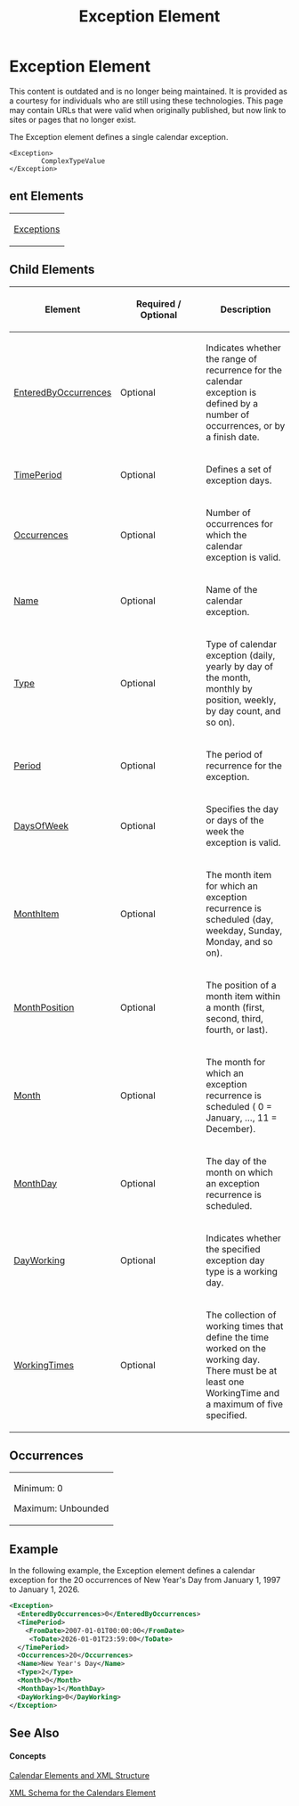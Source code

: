 ﻿---
title: Exception Element
TOCTitle: Exception Element
ms:assetid: 4918cdc1-9871-4124-8dba-6df6a7f49512
ms:mtpsurl: https://msdn.microsoft.com/en-us/library/Bb968492(v=office.12)
ms:contentKeyID: 13188184
ms.date: 05/05/2014
mtps_version: v=office.12
f1_keywords:
- Exception element
dev_langs:
- xml
---

# Exception Element

This content is outdated and is no longer being maintained. It is provided as a courtesy for individuals who are still using these technologies. This page may contain URLs that were valid when originally published, but now link to sites or pages that no longer exist.

The Exception element defines a single calendar exception.

    <Exception>
            ComplexTypeValue
    </Exception>

## ent Elements

<table>
<colgroup>
<col style="width: 100%" />
</colgroup>
<tbody>
<tr class="odd">
<td><p><a href="bb968618(v=office.12).md">Exceptions</a></p></td>
</tr>
</tbody>
</table>

## Child Elements

<table>
<colgroup>
<col style="width: 33%" />
<col style="width: 33%" />
<col style="width: 33%" />
</colgroup>
<thead>
<tr class="header">
<th><p>Element</p></th>
<th><p>Required / Optional</p></th>
<th><p>Description</p></th>
</tr>
</thead>
<tbody>
<tr class="odd">
<td><p><a href="bb968564(v=office.12).md">EnteredByOccurrences</a></p></td>
<td><p>Optional</p></td>
<td><p>Indicates whether the range of recurrence for the calendar exception is defined by a number of occurrences, or by a finish date.</p></td>
</tr>
<tr class="even">
<td><p><a href="bb968661(v=office.12).md">TimePeriod</a></p></td>
<td><p>Optional</p></td>
<td><p>Defines a set of exception days.</p></td>
</tr>
<tr class="odd">
<td><p><a href="bb968710(v=office.12).md">Occurrences</a></p></td>
<td><p>Optional</p></td>
<td><p>Number of occurrences for which the calendar exception is valid.</p></td>
</tr>
<tr class="even">
<td><p><a href="bb968600(v=office.12).md">Name</a></p></td>
<td><p>Optional</p></td>
<td><p>Name of the calendar exception.</p></td>
</tr>
<tr class="odd">
<td><p><a href="https://msdn.microsoft.com/en-us/library/office%7cps12con%7c%7e%5chtml%5cdc9db984-4269-46c4-a911-cba802cb3d0a.htm(v=office.12)">Type</a></p></td>
<td><p>Optional</p></td>
<td><p>Type of calendar exception (daily, yearly by day of the month, monthly by position, weekly, by day count, and so on).</p></td>
</tr>
<tr class="even">
<td><p><a href="bb968554(v=office.12).md">Period</a></p></td>
<td><p>Optional</p></td>
<td><p>The period of recurrence for the exception.</p></td>
</tr>
<tr class="odd">
<td><p><a href="bb968569(v=office.12).md">DaysOfWeek</a></p></td>
<td><p>Optional</p></td>
<td><p>Specifies the day or days of the week the exception is valid.</p></td>
</tr>
<tr class="even">
<td><p><a href="bb968560(v=office.12).md">MonthItem</a></p></td>
<td><p>Optional</p></td>
<td><p>The month item for which an exception recurrence is scheduled (day, weekday, Sunday, Monday, and so on).</p></td>
</tr>
<tr class="odd">
<td><p><a href="bb968624(v=office.12).md">MonthPosition</a></p></td>
<td><p>Optional</p></td>
<td><p>The position of a month item within a month (first, second, third, fourth, or last).</p></td>
</tr>
<tr class="even">
<td><p><a href="bb968450(v=office.12).md">Month</a></p></td>
<td><p>Optional</p></td>
<td><p>The month for which an exception recurrence is scheduled ( 0 = January, …, 11 = December).</p></td>
</tr>
<tr class="odd">
<td><p><a href="bb968700(v=office.12).md">MonthDay</a></p></td>
<td><p>Optional</p></td>
<td><p>The day of the month on which an exception recurrence is scheduled.</p></td>
</tr>
<tr class="even">
<td><p><a href="bb968665(v=office.12).md">DayWorking</a></p></td>
<td><p>Optional</p></td>
<td><p>Indicates whether the specified exception day type is a working day.</p></td>
</tr>
<tr class="odd">
<td><p><a href="bb968403(v=office.12).md">WorkingTimes</a></p></td>
<td><p>Optional</p></td>
<td><p>The collection of working times that define the time worked on the working day. There must be at least one WorkingTime and a maximum of five specified.</p></td>
</tr>
</tbody>
</table>

## Occurrences

<table>
<colgroup>
<col style="width: 100%" />
</colgroup>
<tbody>
<tr class="odd">
<td><p>Minimum: 0</p>
<p>Maximum: Unbounded</p></td>
</tr>
</tbody>
</table>

## Example

In the following example, the Exception element defines a calendar exception for the 20 occurrences of New Year's Day from January 1, 1997 to January 1, 2026.

``` xml
<Exception>
  <EnteredByOccurrences>0</EnteredByOccurrences>
  <TimePeriod>
    <FromDate>2007-01-01T00:00:00</FromDate>
     <ToDate>2026-01-01T23:59:00</ToDate>
  </TimePeriod>
  <Occurrences>20</Occurrences>
  <Name>New Year's Day</Name>
  <Type>2</Type>
  <Month>0</Month>
  <MonthDay>1</MonthDay>
  <DayWorking>0</DayWorking>
</Exception>
```

## See Also

#### Concepts

[Calendar Elements and XML Structure](bb968563\(v=office.12\).md)

[XML Schema for the Calendars Element](bb968557\(v=office.12\).md)

